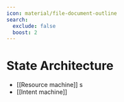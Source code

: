 ```yaml
---
icon: material/file-document-outline
search:
  exclude: false
  boost: 2
---
```


# State Architecture

- [[Resource machine]] s
- [[Intent machine]]
